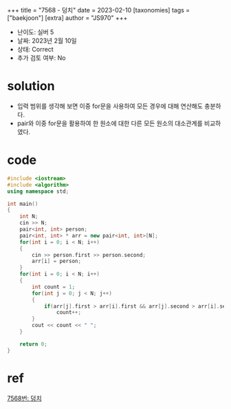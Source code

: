 +++
title = "7568 - 덩치"
date = 2023-02-10
[taxonomies]
tags = ["baekjoon"]
[extra]
author = "JS970"
+++
- 난이도: 실버 5
- 날짜: 2023년 2월 10일
- 상태: Correct
- 추가 검토 여부: No

# solution

- 입력 범위를 생각해 보면 이중 for문을 사용하여 모든 경우에 대해 연산해도 충분하다.
- pair와 이중 for문을 활용하여 한 원소에 대한 다른 모든 원소의 대소관계를 비교하였다.

# code

```cpp
#include <iostream>
#include <algorithm>
using namespace std;

int main()
{
    int N;
    cin >> N;
    pair<int, int> person;
    pair<int, int> * arr = new pair<int, int>[N];
    for(int i = 0; i < N; i++)
    {
        cin >> person.first >> person.second;
        arr[i] = person;
    }
    for(int i = 0; i < N; i++)
    {
        int count = 1;
        for(int j = 0; j < N; j++)
        {
            if(arr[j].first > arr[i].first && arr[j].second > arr[i].second)
                count++;
        }
        cout << count << " ";
    }

    return 0;
}
```

# ref

[7568번: 덩치](https://www.acmicpc.net/problem/7568)